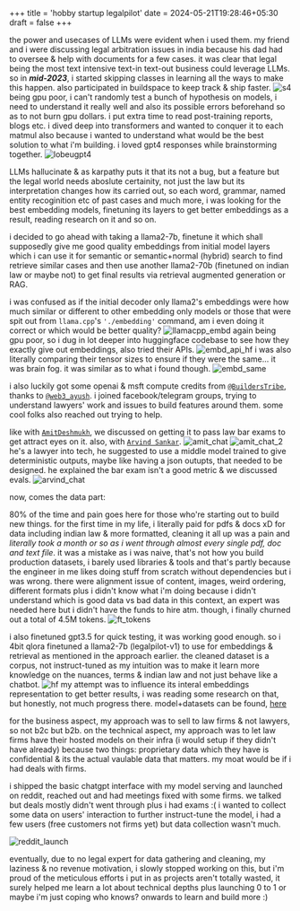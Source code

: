 +++
title = 'hobby startup legalpilot'
date = 2024-05-21T19:28:46+05:30
draft = false
+++

the power and usecases of LLMs were evident when i used them. my friend and i were discussing legal arbitration issues in india because his dad had to oversee & help with documents for a few cases. it was clear that legal being the most text intensive text-in text-out business could leverage LLMs. so in **_mid-2023_**, i started skipping classes in learning all the ways to make this happen. also participated in buildspace to keep track & ship faster.
![s4](/assets/legalpilot/buildspace.webp)
being gpu poor, i can't randomly test a bunch of hypothesis on models, i need to understand it really well and also its possible errors beforehand so as to not burn gpu dollars. i put extra time to read post-training reports, blogs etc. i dived deep into transformers and wanted to conquer it to each matmul also because i wanted to understand what would be the best solution to what i'm building. i loved gpt4 responses while brainstorming together.
![lobeugpt4](/assets/legalpilot/lobeugpt4.webp)

LLMs hallucinate & as karpathy puts it that its not a bug, but a feature but the legal world needs aboslute certainity, not just the law but its interpretation changes how its carried out, so each word, grammar, named entity recoginition etc of past cases and much more, i was looking for the best embedding models, finetuning its layers to get better embeddings as a result, reading research on it and so on.

i decided to go ahead with taking a llama2-7b, finetune it which shall supposedly give me good quality embeddings from initial model layers which i can use it for semantic or semantic+normal (hybrid) search to find retrieve similar cases and then use another llama2-70b (finetuned on indian law or maybe not) to get final results via retrieval augmented generation or RAG.

i was confused as if the initial decoder only llama2's embeddings were how much similar or different to other embedding only models or those that were spit out from `llama.cpp`'s `'./embedding'` command, am i even doing it correct or which would be better quality?
![llamacpp_embd](/assets/legalpilot/llamacpp_embd.webp)
again being gpu poor, so i dug in lot deeper into huggingface codebase to see how they exactly give out embeddings, also tried their APIs.
![embd_api_hf](/assets/legalpilot/embd_api_hf.webp)
i was also literally comparing their tensor sizes to ensure if they were the same... it was brain fog. it was similar as to what i found though.
![embd_same](/assets/legalpilot/embd_same.webp)

i also luckily got some openai & msft compute credits from [`@BuildersTribe`](https://x.com/BuildersTribe), thanks to [`@web3_ayush`](https://x.com/web3_ayush). i joined facebook/telegram groups, trying to understand lawyers' work and issues to build features around them. some cool folks also reached out trying to help.

like with [`AmitDeshmukh`](https://x.com/AmitDeshmukh), we discussed on getting it to pass law bar exams to get attract eyes on it. also, with [`Arvind Sankar`](https://www.linkedin.com/in/arvind-sankar-9585a4158/). 
![amit_chat](/assets/legalpilot/amit_chat.webp)
![amit_chat_2](/assets/legalpilot/amit_chat_2.webp)
he's a lawyer into tech, he suggested to use a middle model trained to give deterministic outputs, maybe like having a json outupts, that needed to be designed. he explained the bar exam isn't a good metric & we discussed evals.
![arvind_chat](/assets/legalpilot/arvind_chat.webp)

now, comes the data part:

80% of the time and pain goes here for those who're starting out to build new things.
for the first time in my life, i literally paid for pdfs & docs xD for data including indian law & more formatted, cleaning it all up was a pain and *literally took a month or so as i went through almost every single pdf, doc and text file*. it was a mistake as i was naive, that's not how you build production datasets, i barely used libraries & tools and that's partly because the engineer in me likes doing stuff from scratch without dependencies but i was wrong. there were alignment issue of content, images, weird ordering, different formats plus i didn't know what i'm doing because i didn't understand which is good data vs bad data in this context, an expert was needed here but i didn't have the funds to hire atm. though, i finally churned out a total of 4.5M tokens.
![ft_tokens](/assets/legalpilot/ft_tokens.webp)

i also finetuned gpt3.5 for quick testing, it was working good enough. so i 4bit qlora finetuned a llama2-7b (legalpilot-v1) to use for embeddings & retrieval as mentioned in the approach earlier. the cleaned dataset is a corpus, not instruct-tuned as my intuition was to make it learn more knowledge on the nuances, terms & indian law and not just behave like a chatbot.
![hf](/assets/legalpilot/hf.webp)
my attempt was to influence its interal embeddings representation to get better results, i was reading some research on that, but honestly, not much progress there. model+datasets can be found, [here](https://hf.co/sujantkumarkv)

for the business aspect, my approach was to sell to law firms & not lawyers, so not b2c but b2b. on the technical aspect, my approach was to let law firms have their hosted models on their infra (i would setup if they didn't have already) because two things: proprietary data which they have is confidential & its the actual vaulable data that matters. my moat would be if i had deals with firms. 

i shipped the basic chatgpt interface with my model serving and launched on reddit, reached out and had meetings fixed with some firms. we talked but deals mostly didn't went through plus i had exams :( i wanted to collect some data on users' interaction to further instruct-tune the model, i had a few users (free customers not firms yet) but data collection wasn't much. 

![reddit_launch](/assets/legalpilot/reddit.webp)

eventually, due to no legal expert for data gathering and cleaning, my laziness & no revenue motivation, i slowly stopped working on this, but i'm proud of the meticulous efforts i put in as projects aren't totally wasted, it surely helped me learn a lot about technical depths plus launching 0 to 1 or maybe i'm just coping who knows? onwards to learn and build more :)